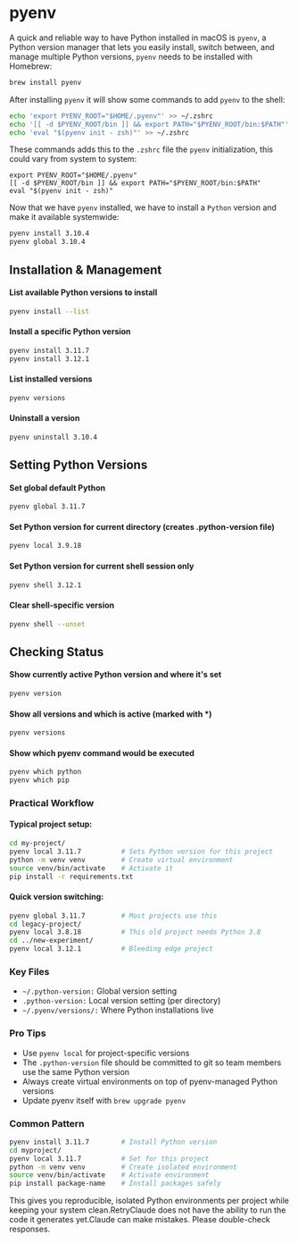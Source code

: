 # pyenv

A quick and reliable way to have Python installed in macOS is `pyenv`, a Python
version manager that lets you easily install, switch between, and manage
multiple Python versions, `pyenv` needs to be installed with Homebrew:

```sh
brew install pyenv
```

After installing `pyenv` it will show some commands to add `pyenv` to the shell:
```sh
echo 'export PYENV_ROOT="$HOME/.pyenv"' >> ~/.zshrc
echo '[[ -d $PYENV_ROOT/bin ]] && export PATH="$PYENV_ROOT/bin:$PATH"' >> ~/.zshrc
echo 'eval "$(pyenv init - zsh)"' >> ~/.zshrc
```

These commands adds this to the `.zshrc` file the `pyenv` initialization, this
could vary from system to system:
```
export PYENV_ROOT="$HOME/.pyenv"
[[ -d $PYENV_ROOT/bin ]] && export PATH="$PYENV_ROOT/bin:$PATH"
eval "$(pyenv init - zsh)"
```

Now that we have `pyenv` installed, we have to install a `Python` version and
make it available systemwide:
```sh
pyenv install 3.10.4
pyenv global 3.10.4
```

## Installation & Management

#### List available Python versions to install
```sh
pyenv install --list
```

#### Install a specific Python version
```sh
pyenv install 3.11.7
pyenv install 3.12.1
```

#### List installed versions
```sh
pyenv versions
```

#### Uninstall a version
```sh
pyenv uninstall 3.10.4
```

## Setting Python Versions

#### Set global default Python
```sh
pyenv global 3.11.7
```

#### Set Python version for current directory (creates .python-version file)
```sh
pyenv local 3.9.18
```

#### Set Python version for current shell session only
```sh
pyenv shell 3.12.1
```

#### Clear shell-specific version
```sh
pyenv shell --unset
```

## Checking Status

#### Show currently active Python version and where it's set
```sh
pyenv version
```

#### Show all versions and which is active (marked with *)
```sh
pyenv versions
```

#### Show which pyenv command would be executed
```sh
pyenv which python
pyenv which pip
```

### Practical Workflow

#### Typical project setup:
```sh
cd my-project/
pyenv local 3.11.7          # Sets Python version for this project
python -m venv venv         # Create virtual environment
source venv/bin/activate    # Activate it
pip install -r requirements.txt
```

#### Quick version switching:
```sh
pyenv global 3.11.7         # Most projects use this
cd legacy-project/
pyenv local 3.8.18          # This old project needs Python 3.8
cd ../new-experiment/
pyenv local 3.12.1          # Bleeding edge project
```

### Key Files

* `~/.python-version:` Global version setting
* `.python-version:` Local version setting (per directory)
* `~/.pyenv/versions/:` Where Python installations live

### Pro Tips

* Use `pyenv local` for project-specific versions
* The `.python-version` file should be committed to git so team members use the
  same Python version
* Always create virtual environments on top of pyenv-managed Python versions
* Update pyenv itself with `brew upgrade pyenv`

### Common Pattern
```sh
pyenv install 3.11.7        # Install Python version
cd myproject/
pyenv local 3.11.7          # Set for this project
python -m venv venv         # Create isolated environment
source venv/bin/activate    # Activate environment
pip install package-name    # Install packages safely
```

This gives you reproducible, isolated Python environments per project while
keeping your system clean.RetryClaude does not have the ability to run the code
it generates yet.Claude can make mistakes. Please double-check responses.
